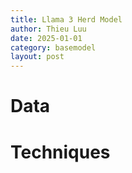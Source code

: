 ```yaml
---
title: Llama 3 Herd Model
author: Thieu Luu
date: 2025-01-01
category: basemodel
layout: post
---
```


# Data

# Techniques

